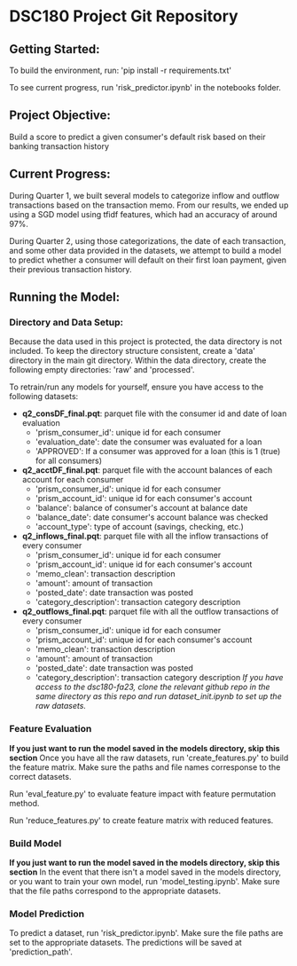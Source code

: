 # DSC180 Project Git Repository
## Getting Started:
To build the environment, run: 'pip install -r requirements.txt'

To see current progress, run 'risk_predictor.ipynb' in the notebooks folder.

## Project Objective:
Build a score to predict a given consumer's default risk based on their banking transaction history

## Current Progress:
During Quarter 1, we built several models to categorize inflow and outflow transactions based on the transaction memo. From our results, we ended up using a SGD model using tfidf features, which had an accuracy of around 97%. 

During Quarter 2, using those categorizations, the date of each transaction, and some other data provided in the datasets, we attempt to build a model to predict whether a consumer will default on their first loan payment, given their previous transaction history.

## Running the Model:
### Directory and Data Setup:
Because the data used in this project is protected, the data directory is not included. To keep the directory structure consistent, create a 'data' directory in the main git directory. Within the data directory, create the following empty directories: 'raw' and 'processed'.

To retrain/run any models for yourself, ensure you have access to the following datasets:

- **q2_consDF_final.pqt**: parquet file with the consumer id and date of loan evaluation
  - 'prism_consumer_id': unique id for each consumer
  - 'evaluation_date': date the consumer was evaluated for a loan
  - 'APPROVED': If a consumer was approved for a loan (this is 1 (true) for all consumers)
- **q2_acctDF_final.pqt**: parquet file with the account balances of each account for each consumer
  - 'prism_consumer_id': unique id for each consumer
  - 'prism_account_id': unique id for each consumer's account
  - 'balance': balance of consumer's account at balance date
  - 'balance_date': date consumer's account balance was checked
  - 'account_type': type of account (savings, checking, etc.)
- **q2_inflows_final.pqt**: parquet file with all the inflow transactions of every consumer
  - 'prism_consumer_id': unique id for each consumer
  - 'prism_account_id': unique id for each consumer's account
  - 'memo_clean': transaction description
  - 'amount': amount of transaction
  - 'posted_date': date transaction was posted
  - 'category_description': transaction category description
- **q2_outflows_final.pqt**: parquet file with all the outflow transactions of every consumer
  - 'prism_consumer_id': unique id for each consumer
  - 'prism_account_id': unique id for each consumer's account
  - 'memo_clean': transaction description
  - 'amount': amount of transaction
  - 'posted_date': date transaction was posted
  - 'category_description': transaction category description
*If you have access to the dsc180-fa23, clone the relevant github repo in the same directory as this repo and run dataset_init.ipynb to set up the raw datasets.*

### Feature Evaluation
**If you just want to run the model saved in the models directory, skip this section**
Once you have all the raw datasets, run 'create_features.py' to build the feature matrix. Make sure the paths and file names corresponse to the correct datasets.

Run 'eval_feature.py' to evaluate feature impact with feature permutation method.

Run 'reduce_features.py' to create feature matrix with reduced features.

### Build Model
**If you just want to run the model saved in the models directory, skip this section**
In the event that there isn't a model saved in the models directory, or you want to train your own model, run 'model_testing.ipynb'. Make sure that the file paths correspond to the appropriate datasets. 

### Model Prediction
To predict a dataset, run 'risk_predictor.ipynb'. Make sure the file paths are set to the appropriate datasets. The predictions will be saved at 'prediction_path'.